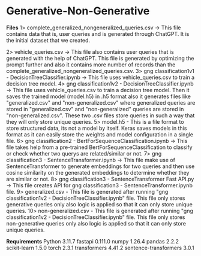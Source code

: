 # Generative-Non-Generative

**Files**
1> complete_generalized_nongeneralized_queries.csv -> This file contains data that is, user queries and is generated through ChatGPT. It is the initial dataset that we created.

2> vehicle_queries.csv -> This file also contains user queries that is generated with the help of ChatGPT. This file is generated by optimizing the prompt further and also it contains more number of records than the complete_generalized_nongeneralized_queries.csv.
3> gng classification1v1 - DecisionTreeClassifier.ipynb -> This file uses vehicle_queries.csv to train a decision tree model.
4> gng classification1v2 - DecisionTreeClassifier.ipynb -> This file uses vehicle_queries.csv to train a decision tree model. Then it saves the trained model (model.h5) in .h5 format also it generates files like "generalized.csv" and "non-generalized.csv" where generalized queries are stored in "generalized.csv" and "non-generalized" queries are stored in "non-generalized.csv". These two .csv files store queries in such a way that they will only store unique queries.
5> model.h5 -  This is a file format to store structured data, its not a model by itself. Keras saves models in this format as it can easily store the weights and model configuration in a single file.
6> gng classification2 - BertForSequenceClassification.ipynb -> This file takes help from a pre-trained BertForSequenceClassification to classify or check whether two querys are related/similar or not.
7> gng classification3 - SentenceTransformer.ipynb -> This file make use of SentenceTransformer to generate embeddings for two queries and then use cosine similarity on the generated embeddings to determine whether they are similar or not.
8> gng classification3 - SentenceTransformer Fast API.py -> This file creates API for gng classification3 - SentenceTransformer.ipynb file.
9> generalized.csv - This file is generated after running "gng classification1v2 - DecisionTreeClassifier.ipynb" file. This file only stores generative queries only also logic is applied so that it can only store unique queries.
10> non-generalized.csv - This file is generated after running "gng classification1v2 - DecisionTreeClassifier.ipynb" file. This file only stores non-generative queries only also logic is applied so that it can only store unique queries.

**Requirements**
Python 3.11.7
fastapi 0.111.0
numpy 1.26.4
pandas 2.2.2
scikit-learn 1.5.0
torch 2.3.1
transformers 4.41.2
sentence-transformers 3.0.1
